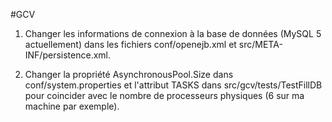 #GCV

1) Changer les informations de connexion à la base de données (MySQL 5 actuellement) dans 
les fichiers conf/openejb.xml et src/META-INF/persistence.xml.

2) Changer la propriété AsynchronousPool.Size dans conf/system.properties et l'attribut TASKS dans src/gcv/tests/TestFillDB
pour coincider avec le nombre de processeurs physiques (6 sur ma machine par exemple).
